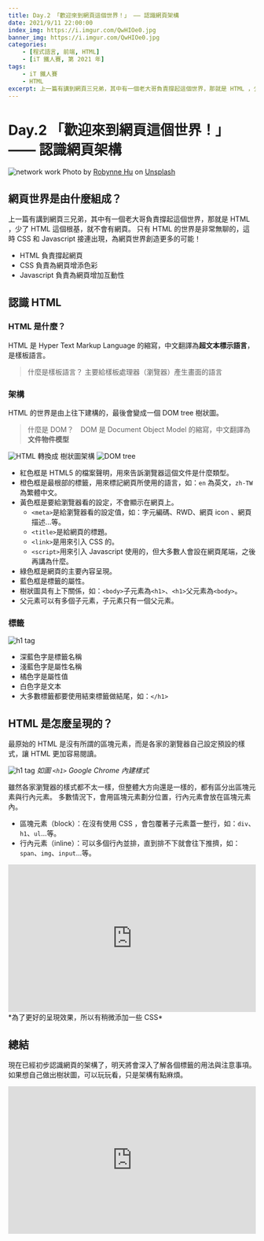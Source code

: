 ```yaml
---
title: Day.2 「歡迎來到網頁這個世界！」 —— 認識網頁架構
date: 2021/9/11 22:00:00
index_img: https://i.imgur.com/QwHIOe0.jpg
banner_img: https://i.imgur.com/QwHIOe0.jpg
categories:
    - [程式語言, 前端, HTML]
    - [iT 鐵人賽, 第 2021 年]
tags: 
    - iT 鐵人賽
    - HTML
excerpt: 上一篇有講到網頁三兄弟，其中有一個老大哥負責撐起這個世界，那就是 HTML ，少了 HTML 這個根基，就不會有網頁。只有 HTML 的世界是非常無聊的，這時 CSS 和 Javascript 接連出現，為網頁世界創造更多的可能！
---
```


# Day.2 「歡迎來到網頁這個世界！」 —— 認識網頁架構

![network work](https://i.imgur.com/QwHIOe0.jpg)
Photo by [Robynne Hu](https://unsplash.com/@robynnexy) on [Unsplash](https://unsplash.com/)

## 網頁世界是由什麼組成？

上一篇有講到網頁三兄弟，其中有一個老大哥負責撐起這個世界，那就是 HTML ，少了 HTML 這個根基，就不會有網頁。
只有 HTML 的世界是非常無聊的，這時 CSS 和 Javascript 接連出現，為網頁世界創造更多的可能！

<!-- more -->

- HTML 負責撐起網頁
- CSS 負責為網頁增添色彩
- Javascript 負責為網頁增加互動性

## 認識 HTML

### HTML 是什麼？

HTML 是 Hyper Text Markup Language 的縮寫，中文翻譯為**超文本標示語言**，是樣板語言。

> 什麼是樣板語言？ 主要給樣板處理器（瀏覽器）產生畫面的語言

### 架構

HTML 的世界是由上往下建構的，最後會變成一個 DOM tree 樹狀圖。

> 什麼是 DOM？　DOM 是 Document Object Model 的縮寫，中文翻譯為**文件物件模型**

![HTML](https://i.imgur.com/pkhQ83z.png)
轉換成 樹狀圖架構
![DOM tree](https://i.imgur.com/zWx3NJn.png)

- 紅色框是 HTML5 的檔案聲明，用來告訴瀏覽器這個文件是什麼類型。
- 橙色框是最根部的標籤，用來標記網頁所使用的語言，如：`en` 為英文，`zh-TW` 為繁體中文。
- 黃色框是要給瀏覽器看的設定，不會顯示在網頁上。
  - `<meta>`是給瀏覽器看的設定值，如：字元編碼、RWD、網頁 icon 、網頁描述...等。
  - `<title>`是給網頁的標題。
  - `<link>`是用來引入 CSS 的。
  - `<script>`用來引入 Javascript 使用的，但大多數人會設在網頁尾端，之後再講為什麼。
- 綠色框是網頁的主要內容呈現。
- 藍色框是標籤的屬性。
- 樹狀圖具有上下關係，如：`<body>`子元素為`<h1>`、`<h1>`父元素為`<body>`。
- 父元素可以有多個子元素，子元素只有一個父元素。

### 標籤

![h1 tag](https://i.imgur.com/AS6R8dd.png)

- 深藍色字是標籤名稱
- 淺藍色字是屬性名稱
- 橘色字是屬性值
- 白色字是文本
- 大多數標籤都要使用結束標籤做結尾，如：`</h1>`

## HTML 是怎麼呈現的？

最原始的 HTML 是沒有所謂的區塊元素，而是各家的瀏覽器自己設定預設的樣式，讓 HTML 更加容易閱讀。

![h1 tag](https://i.imgur.com/PnXC70n.png)
*如圖 `<h1>` Google Chrome 內建樣式*

雖然各家瀏覽器的樣式都不太一樣，但整體大方向還是一樣的，都有區分出區塊元素與行內元素。
多數情況下，會用區塊元素劃分位置，行內元素會放在區塊元素內。

- 區塊元素（block）：在沒有使用 CSS ，會包覆著子元素蓋一整行，如：`div`、`h1`、`ul`...等。
- 行內元素（inline）：可以多個行內並排，直到排不下就會往下推擠，如：`span`、`img`、`input`...等。

<iframe height="300" style="width: 100%;" scrolling="no" title="HTML - block &amp; inline" src="https://codepen.io/vsfvjiuv-the-typescripter/embed/PojpZzZ?default-tab=html%2Cresult&editable=true" frameborder="no" loading="lazy" allowtransparency="true" allowfullscreen="true">
  See the Pen <a href="https://codepen.io/vsfvjiuv-the-typescripter/pen/PojpZzZ">
  HTML - block &amp; inline</a> by Johnson Mao (<a href="https://codepen.io/vsfvjiuv-the-typescripter">@vsfvjiuv-the-typescripter</a>)
  on <a href="https://codepen.io">CodePen</a>.
</iframe>
*為了更好的呈現效果，所以有稍微添加一些 CSS*

## 總結

現在已經初步認識網頁的架構了，明天將會深入了解各個標籤的用法與注意事項。
如果想自己做出樹狀圖，可以玩玩看，只是架構有點麻煩。

<iframe height="300" style="width: 100%;" scrolling="no" title="DOM tree" src="https://codepen.io/vsfvjiuv-the-typescripter/embed/PojpLeg?default-tab=html%2Cresult&editable=true" frameborder="no" loading="lazy" allowtransparency="true" allowfullscreen="true">
  See the Pen <a href="https://codepen.io/vsfvjiuv-the-typescripter/pen/PojpLeg">
  DOM tree</a> by Johnson Mao (<a href="https://codepen.io/vsfvjiuv-the-typescripter">@vsfvjiuv-the-typescripter</a>)
  on <a href="https://codepen.io">CodePen</a>.
</iframe>

